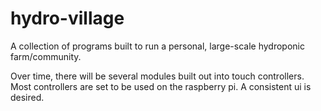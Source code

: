 # hydro-village
A collection of programs built to run a personal, large-scale hydroponic farm/community.

Over time, there will be several modules built out into touch controllers. Most controllers
are set to be used on the raspberry pi. A consistent ui is desired.
